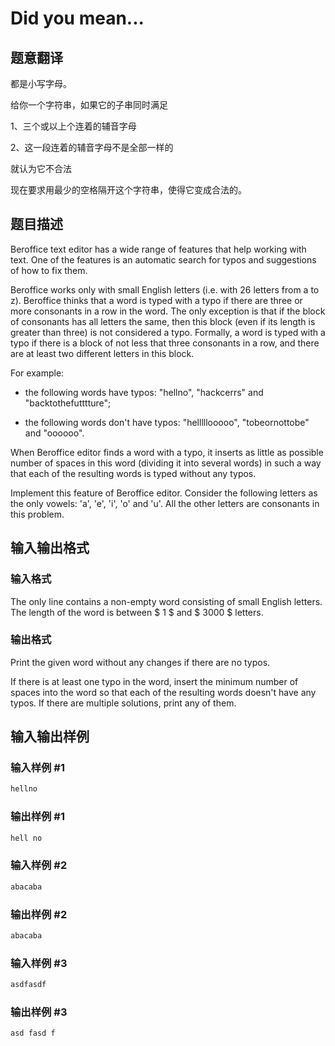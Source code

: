 # Did you mean...

## 题意翻译

都是小写字母。

给你一个字符串，如果它的子串同时满足

1、三个或以上个连着的辅音字母

2、这一段连着的辅音字母不是全部一样的

就认为它不合法

现在要求用最少的空格隔开这个字符串，使得它变成合法的。

## 题目描述

Beroffice text editor has a wide range of features that help working with text. One of the features is an automatic search for typos and suggestions of how to fix them.

Beroffice works only with small English letters (i.e. with 26 letters from a to z). Beroffice thinks that a word is typed with a typo if there are three or more consonants in a row in the word. The only exception is that if the block of consonants has all letters the same, then this block (even if its length is greater than three) is not considered a typo. Formally, a word is typed with a typo if there is a block of not less that three consonants in a row, and there are at least two different letters in this block.

For example:

- the following words have typos: "hellno", "hackcerrs" and "backtothefutttture";

- the following words don't have typos: "helllllooooo", "tobeornottobe" and "oooooo".

When Beroffice editor finds a word with a typo, it inserts as little as possible number of spaces in this word (dividing it into several words) in such a way that each of the resulting words is typed without any typos.

Implement this feature of Beroffice editor. Consider the following letters as the only vowels: 'a', 'e', 'i', 'o' and 'u'. All the other letters are consonants in this problem.

## 输入输出格式

### 输入格式

The only line contains a non-empty word consisting of small English letters. The length of the word is between $ 1 $ and $ 3000 $ letters.

### 输出格式

Print the given word without any changes if there are no typos.

If there is at least one typo in the word, insert the minimum number of spaces into the word so that each of the resulting words doesn't have any typos. If there are multiple solutions, print any of them.

## 输入输出样例

### 输入样例 #1

```cpp
hellno

```
### 输出样例 #1

```cpp
hell no 

```
### 输入样例 #2

```cpp
abacaba

```
### 输出样例 #2

```cpp
abacaba 

```
### 输入样例 #3

```cpp
asdfasdf

```
### 输出样例 #3

```cpp
asd fasd f 

```
